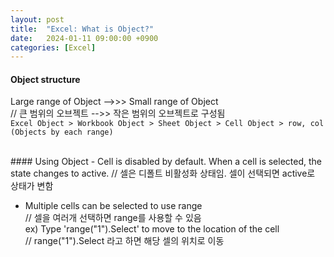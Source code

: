 ```yaml
---
layout: post
title:  "Excel: What is Object?"
date:   2024-01-11 09:00:00 +0900
categories: [Excel]
---
```


#### Object structure   
Large range of Object -->>> Small range of Object   
  // 큰 범위의 오브젝트 -->> 작은 범위의 오브젝트로 구성됨   
`Excel Object > Workbook Object > Sheet Object > Cell Object > row, col (Objects by each range)`   
   
<br>
#### Using Object   
- Cell is disabled by default. When a cell is selected, the state changes to active.   
  // 셀은 디폴트 비활성화 상태임. 셀이 선택되면 active로 상태가 변함   
   
- Multiple cells can be selected to use range   
  // 셀을 여러개 선택하면 range를 사용할 수 있음   
  ex) Type 'range("1").Select' to move to the location of the cell   
  // range("1").Select 라고 하면 해당 셀의 위치로 이동   
